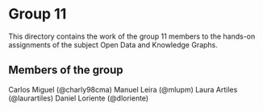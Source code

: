 # Group 11
This directory contains the work of the group 11 members to the hands-on assignments of the subject Open Data and Knowledge Graphs.

## Members of the group
Carlos Miguel (@charly98cma)
Manuel Leira (@mlupm)
Laura Artiles (@laurartiles)
Daniel Loriente (@dloriente)

